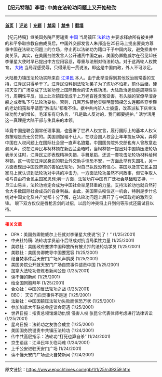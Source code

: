 ### 【纪元特稿】李哲:  中美在法轮功问题上又开始较劲

---

#### [首页](../../../..?n39359) &nbsp;|&nbsp; [评论](../../../../../epoch-comment?n39359) &nbsp;|&nbsp; [专题](../../../../../epoch-special?n39359) &nbsp;|&nbsp; [禁闻](../../../../../epoch-news?n39359) &nbsp;|&nbsp; [禁书](../../../../../books?n39359) &nbsp;|&nbsp; [翻墙](https://github.com/gfw-breaker/nogfw/blob/master/README.md?n39359)


<div class="post_content" id="artbody" itemprop="articleBody">
 <!-- article content begin -->
 <p>
  【纪元特稿】继美国务院严厉谴责
  <ok href="http://www3.epochtimes.com/news/epochnews/main/2.html">
   <font color="blue">
    中国
   </font>
  </ok>
  当局镇压
  <ok href="http://falundafa.org">
   <font color="blue">
    法轮功
   </font>
  </ok>
  并要求释放所有被关押的和平争取宗教自由成员后，中国外交部发言人朱邦造在25日马上提出要美方尊重中国在法轮功问题上的立场，停止再以法轮功为籍口干予中国内政，避免损害中美关系。其实，在美国务院发言人公开谴责中国之前，美国务卿鲍威尔在召见卸任李肇星大使时早已提出中方应用容忍，尊重与法制对待法轮功。对于这两轮人权教育，
  <ok href="http://www3.epochtimes.com/news/epochnews/main/2.html">
   <font color="blue">
    大陆
   </font>
  </ok>
  当局深感受辱，只得采用一贯说法，即这是中国内政，外人不可涉足。
 </p>
 <p>
  大陆极力镇压法轮功实际来自
  <ok href="http://www1.epochtimes.com/news/epochnews/news/Focus.asp?Focus_ID=801">
   <font color="blue">
    江泽民
   </font>
  </ok>
  本人。由于此举没得到其他政治局常委的支持，江泽民只得单干了。江泽民没料到法轮功弟子为了炼功不怕死，前仆后继，硬把天安门广场变成了法轮功登上国际舞台的诺大练功场。大陆政治运动是周期性举行，周期性平反。加上此次镇压使成千上万老百姓含冤受害，有头脑的官僚早溜身躲之或者私下与法轮功妥协。否则，几百万名荷枪实弹明警暗探怎么连那些穿步鞋的老幼妇孺和平请愿“游击队”都看不住。据中共内部人士披露，改革派私下庆幸法轮功势力的增长。毛泽东有句名言，“凡是敌人反对的，我们都要拥护。” 活学活用这一真理是大陆干部与生具来的本领。
 </p>
 <p>
  毕竟中国是联合国常任理事国，也签署了世界人权宣言，履行国际上的基本人权义务按理是责无旁贷的。美国则据理不让人，在联合国人权会上年年提反华案，弄得中国在人权问题上在国际社会里一直声名狼籍。中国国务院外交部也有人曾故意走漏风声，说在江泽民与柯林顿在新西兰会晤时，当柯林顿一提出对中国镇压法轮功表示关注时，江泽民立即表现精神失措，手舞足蹈，还送一套攻击法轮功材料给柯林顿。这一切使江泽民身边的职业外交助手惶恐不安，一方面此举有失国礼，另一方面表现出中国政府真的害怕法轮功，对自己执政没有信心。美国以及其它民主国家马上就认识到法轮功对中共的冲击力，一方面法轮功虽然不问政事，但它争取人权与自由符合民主国家思想;另一方面，法轮功在中国有广泛社会基础和支持，一旦江山易主，法轮功肯定会成为中国社会举足轻重的力量。支持法轮功也就自然符合大多数国际社会成员的自身利益。由此，美国带头咬住这一机会，特别是步什总统对中国文化及共产党都十分了解，在法轮功问题上展开了与中国政府的激烈交锋。 眼下双方仅仅是唇枪舌剑的过招，以后的冲突将上升到何等形式还需试目以待。
 </p>
 <hr/>
 <p>
  <b>
   <font color="red">
    相关文章
   </font>
  </b>
  <br/>
 </p>
 <li>
  <ok href="http://epochtimes.com/news/epochnews/newscontent.asp?ID=39292" target="_blank">
   DPA：美国务卿鲍威尔上任就对李肇星大使说“别了！”
  </ok>
  (1/25/2001)
  <li>
   <ok href="http://epochtimes.com/news/epochnews/newscontent.asp?ID=39277" target="_blank">
    中央社特稿: 法轮功学员前仆后继成对抗当局柔性力量
   </ok>
   (1/25/2001)
   <li>
    <ok href="http://epochtimes.com/news/epochnews/newscontent.asp?ID=39262" target="_blank">
     美联社：美国政府要求中国释放所有被关押的法轮功学员
    </ok>
    (1/25/2001)
    <li>
     <ok href="http://epochtimes.com/news/epochnews/newscontent.asp?ID=39266" target="_blank">
      美联社：美国务卿教导中国要宽容
     </ok>
     (1/25/2001)
     <li>
      <ok href="http://epochtimes.com/news/epochnews/newscontent.asp?ID=39258" target="_blank">
       继自焚事件后天安门广场风声鹊戾
      </ok>
      (1/25/2001)
      <li>
       <ok href="http://epochtimes.com/news/epochnews/newscontent.asp?ID=39207" target="_blank">
        美国务院公开就天安门广场自焚事件谴责中国
       </ok>
       (1/25/2001)
       <li>
        <ok href="http://epochtimes.com/news/epochnews/newscontent.asp?ID=39082" target="_blank">
         加拿大法轮功修炼者新闻公告
        </ok>
        (1/25/2001)
        <li>
         <ok href="http://epochtimes.com/news/epochnews/newscontent.asp?ID=39081" target="_blank">
          读不懂的新闻
         </ok>
         (1/25/2001)
         <li>
          <ok href="http://epochtimes.com/news/epochnews/newscontent.asp?ID=39079" target="_blank">
           给全国同胞拜年
          </ok>
          (1/25/2001)
          <li>
           <ok href="http://epochtimes.com/news/epochnews/newscontent.asp?ID=39184" target="_blank">
            合众社：中国的反法轮功之战
           </ok>
           (1/25/2001)
           <li>
            <ok href="http://epochtimes.com/news/epochnews/newscontent.asp?ID=39076" target="_blank">
             BBC： 天安门自焚事件不是迷
            </ok>
            (1/25/2001)
            <li>
             <ok href="http://epochtimes.com/news/epochnews/newscontent.asp?ID=39073" target="_blank">
              法新社：中国因镇压法轮功失败而惊恐万状
             </ok>
             (1/25/2001)
             <li>
              <ok href="http://epochtimes.com/news/epochnews/newscontent.asp?ID=39069" target="_blank">
               参加加拿大华联总会座谈会奇遇
              </ok>
              (1/25/2001)
              <li>
               <ok href="http://epochtimes.com/news/epochnews/newscontent.asp?ID=39062" target="_blank">
                世界日报：指责总领馆煽动仇恨 侵害人权 张昆仑代表律师考虑进行法律诉讼
               </ok>
               (1/25/2001)
               <li>
                <ok href="http://epochtimes.com/news/epochnews/newscontent.asp?ID=39169" target="_blank">
                 星岛日报：法轮功之友协会成立
                </ok>
                (1/25/2001)
                <li>
                 <ok href="http://epochtimes.com/news/epochnews/newscontent.asp?ID=39106" target="_blank">
                  美国国务院谴责中共镇压法轮功
                 </ok>
                 (1/24/2001)
                 <li>
                  <ok href="http://epochtimes.com/news/epochnews/newscontent.asp?ID=39071" target="_blank">
                   传中共高层指示：法轮功“打死也算自杀”
                  </ok>
                  (1/24/2001)
                  <li>
                   <ok href="http://epochtimes.com/news/epochnews/newscontent.asp?ID=39060" target="_blank">
                    京生语丝：江泽民年关临两难
                   </ok>
                   (1/24/2001)
                   <li>
                    <ok href="http://epochtimes.com/news/epochnews/newscontent.asp?ID=39057" target="_blank">
                     上千公安进驻天安门广场
                    </ok>
                    (1/24/2001)
                    <li>
                     <ok href="http://epochtimes.com/news/epochnews/newscontent.asp?ID=39046" target="_blank">
                      读不懂天安门广场点火自焚新闻
                     </ok>
                     (1/24/2001)
                     <br/>
                     <!-- article content end -->
                     <div id="below_article_ad">
                     </div>
                    </li>
                   </li>
                  </li>
                 </li>
                </li>
               </li>
              </li>
             </li>
            </li>
           </li>
          </li>
         </li>
        </li>
       </li>
      </li>
     </li>
    </li>
   </li>
  </li>
 </li>
</div>


---

原文链接：https://www.epochtimes.com/gb/1/1/25/n39359.htm